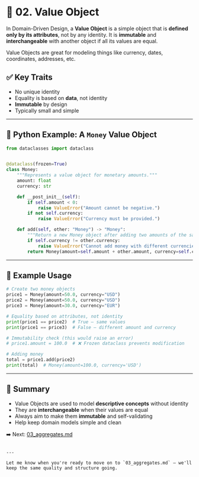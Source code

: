 # 🧾 02. Value Object

In Domain-Driven Design, a **Value Object** is a simple object that is **defined only by its attributes**, not by any identity. It is **immutable** and **interchangeable** with another object if all its values are equal.

Value Objects are great for modeling things like currency, dates, coordinates, addresses, etc.

## ✅ Key Traits

- No unique identity
- Equality is based on **data**, not identity
- **Immutable** by design
- Typically small and simple

---

## 🧠 Python Example: A `Money` Value Object

```python
from dataclasses import dataclass


@dataclass(frozen=True)
class Money:
    """Represents a value object for monetary amounts."""
    amount: float
    currency: str

    def __post_init__(self):
        if self.amount < 0:
            raise ValueError("Amount cannot be negative.")
        if not self.currency:
            raise ValueError("Currency must be provided.")

    def add(self, other: "Money") -> "Money":
        """Return a new Money object after adding two amounts of the same currency."""
        if self.currency != other.currency:
            raise ValueError("Cannot add money with different currencies.")
        return Money(amount=self.amount + other.amount, currency=self.currency)
```

---

## 🧪 Example Usage

```python
# Create two money objects
price1 = Money(amount=50.0, currency="USD")
price2 = Money(amount=50.0, currency="USD")
price3 = Money(amount=30.0, currency="EUR")

# Equality based on attributes, not identity
print(price1 == price2)  # True — same values
print(price1 == price3)  # False — different amount and currency

# Immutability check (this would raise an error)
# price1.amount = 100.0  # ❌ Frozen dataclass prevents modification

# Adding money
total = price1.add(price2)
print(total)  # Money(amount=100.0, currency='USD')
```

---

## 📌 Summary

* Value Objects are used to model **descriptive concepts** without identity
* They are **interchangeable** when their values are equal
* Always aim to make them **immutable** and self-validating
* Help keep domain models simple and clean

➡️ Next: [03_aggregates.md](./03_aggregates.md)

```

---

Let me know when you're ready to move on to `03_aggregates.md` — we'll keep the same quality and structure going.
```
